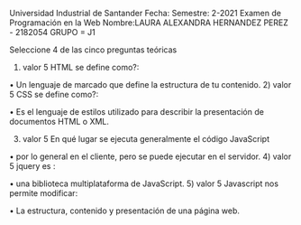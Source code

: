 Universidad Industrial de Santander
Fecha: Semestre: 2-2021 Examen de Programación en la Web 
Nombre:LAURA ALEXANDRA HERNANDEZ PEREZ - 2182054
GRUPO = J1


Seleccione 4 de las cinco preguntas teóricas
1) valor 5 HTML se define como?:

• Un lenguaje de marcado que define la estructura de tu contenido.
2) valor 5 CSS se define como?:

• Es el lenguaje de estilos utilizado para describir la presentación de documentos HTML o XML.

3) valor 5 En qué lugar se ejecuta generalmente el código JavaScript

• por lo general en el cliente, pero se puede ejecutar en el servidor.
4) valor 5 jquery es :

• una biblioteca multiplataforma de JavaScript.
5) valor 5 Javascript nos permite modificar:

• La estructura, contenido y presentación de una página web.
